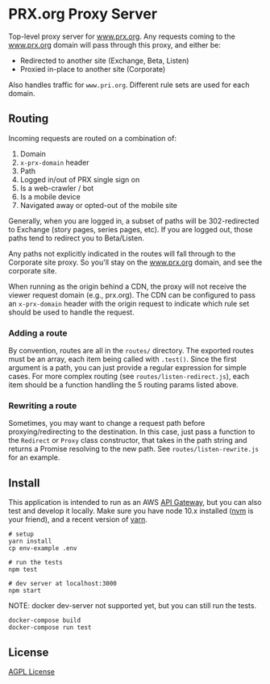 # PRX.org Proxy Server

Top-level proxy server for www.prx.org. Any requests coming to the www.prx.org
domain will pass through this proxy, and either be:

- Redirected to another site (Exchange, Beta, Listen)
- Proxied in-place to another site (Corporate)

Also handles traffic for `www.pri.org`. Different rule sets are used for each
domain.

## Routing

Incoming requests are routed on a combination of:

1. Domain
1. `x-prx-domain` header
1. Path
2. Logged in/out of PRX single sign on
3. Is a web-crawler / bot
4. Is a mobile device
5. Navigated away or opted-out of the mobile site

Generally, when you are logged in, a subset of paths will be 302-redirected to
Exchange (story pages, series pages, etc).  If you are logged out, those paths
tend to redirect you to Beta/Listen.

Any paths not explicitly indicated in the routes will fall through to the
Corporate site proxy.  So you'll stay on the www.prx.org domain, and see the
corporate site.

When running as the origin behind a CDN, the proxy will not receive the viewer
request domain (e.g., prx.org). The CDN can be configured to pass an
`x-prx-domain` header with the origin request to indicate which rule set
should be used to handle the request.

### Adding a route

By convention, routes are all in the `routes/` directory.  The exported routes
must be an array, each item being called with `.test()`.  Since the first argument
is a path, you can just provide a regular expression for simple cases.  For more
complex routing (see `routes/listen-redirect.js`), each item should be a function
handling the 5 routing params listed above.

### Rewriting a route

Sometimes, you may want to change a request path before proxying/redirecting to
the destination.  In this case, just pass a function to the `Redirect` or `Proxy`
class constructor, that takes in the path string and returns a Promise resolving
to the new path.  See `routes/listen-rewrite.js` for an example.

## Install

This application is intended to run as an AWS [API Gateway](https://aws.amazon.com/api-gateway/),
but you can also test and develop it locally.  Make sure you have node 10.x
installed ([nvm](https://github.com/creationix/nvm) is your friend), and a
recent version of [yarn](https://yarnpkg.com/en/).

```
# setup
yarn install
cp env-example .env

# run the tests
npm test

# dev server at localhost:3000
npm start
```

NOTE: docker dev-server not supported yet, but you can still run the tests.

```
docker-compose build
docker-compose run test
```

## License

[AGPL License](https://www.gnu.org/licenses/agpl-3.0.html)
